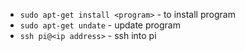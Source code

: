 - `sudo apt-get install <program>` - to install program
- `sudo apt-get undate` - update program
- `ssh pi@<ip address>` - ssh into pi
